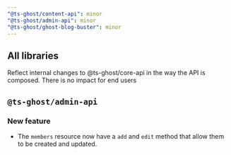 ```yaml
---
"@ts-ghost/content-api": minor
"@ts-ghost/admin-api": minor
"@ts-ghost/ghost-blog-buster": minor
---
```


## All libraries 
Reflect internal changes to @ts-ghost/core-api in the way the API is composed. There is no impact for end users

## `@ts-ghost/admin-api`

### New feature 
- The `members` resource now have a `add` and `edit` method that allow them to be created and updated.
